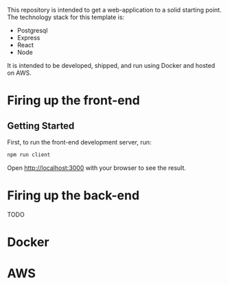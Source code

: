 This repository is intended to get a web-application to a solid starting point. The technology stack for this template is:
* Postgresql
* Express
* React
* Node

It is intended to be developed, shipped, and run using Docker and hosted on AWS.

# Firing up the front-end

## Getting Started

First, to run the front-end development server, run:

```bash
npm run client 
```

Open [http://localhost:3000](http://localhost:3000) with your browser to see the result.

# Firing up the back-end

TODO

# Docker

# AWS
